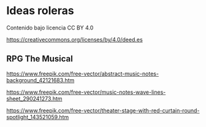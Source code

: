 # Ideas roleras

Contenido bajo licencia CC BY 4.0

https://creativecommons.org/licenses/by/4.0/deed.es


## RPG The Musical

https://www.freepik.com/free-vector/abstract-music-notes-background_42121683.htm

https://www.freepik.com/free-vector/music-notes-wave-lines-sheet_290241273.htm

https://www.freepik.com/free-vector/theater-stage-with-red-curtain-round-spotlight_143521059.htm